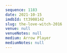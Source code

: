 ```yaml
---
sequence: 1183
date: 2021-10-15
imdbId: tt3908142
slug: the-love-witch-2016
venue: null
venueNotes: null
medium: Arrow Player
mediumNotes: null
---
```

